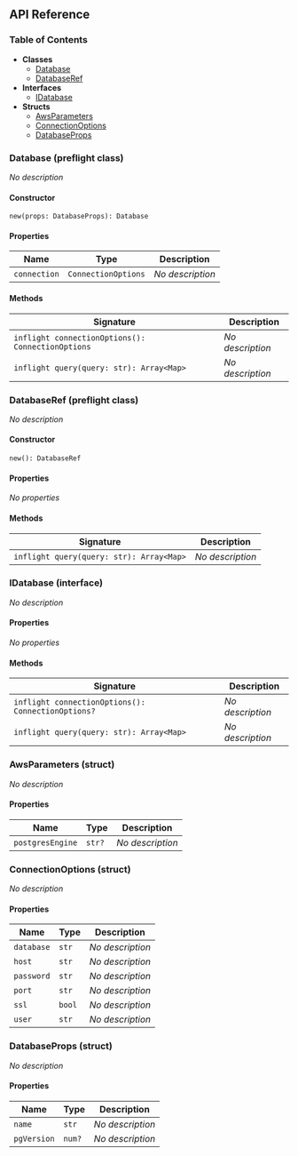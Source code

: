 ## API Reference

### Table of Contents

- **Classes**
  - <a href="#@winglibs/postgres.Database">Database</a>
  - <a href="#@winglibs/postgres.DatabaseRef">DatabaseRef</a>
- **Interfaces**
  - <a href="#@winglibs/postgres.IDatabase">IDatabase</a>
- **Structs**
  - <a href="#@winglibs/postgres.AwsParameters">AwsParameters</a>
  - <a href="#@winglibs/postgres.ConnectionOptions">ConnectionOptions</a>
  - <a href="#@winglibs/postgres.DatabaseProps">DatabaseProps</a>

### Database (preflight class) <a class="wing-docs-anchor" id="@winglibs/postgres.Database"></a>

*No description*

#### Constructor

```
new(props: DatabaseProps): Database
```

#### Properties

| **Name** | **Type** | **Description** |
| --- | --- | --- |
| <code>connection</code> | <code>ConnectionOptions</code> | *No description* |

#### Methods

| **Signature** | **Description** |
| --- | --- |
| <code>inflight connectionOptions(): ConnectionOptions</code> | *No description* |
| <code>inflight query(query: str): Array<Map<Json>></code> | *No description* |

### DatabaseRef (preflight class) <a class="wing-docs-anchor" id="@winglibs/postgres.DatabaseRef"></a>

*No description*

#### Constructor

```
new(): DatabaseRef
```

#### Properties

*No properties*

#### Methods

| **Signature** | **Description** |
| --- | --- |
| <code>inflight query(query: str): Array<Map<Json>></code> | *No description* |

### IDatabase (interface) <a class="wing-docs-anchor" id="@winglibs/postgres.IDatabase"></a>

*No description*

#### Properties

*No properties*

#### Methods

| **Signature** | **Description** |
| --- | --- |
| <code>inflight connectionOptions(): ConnectionOptions?</code> | *No description* |
| <code>inflight query(query: str): Array<Map<Json>></code> | *No description* |

### AwsParameters (struct) <a class="wing-docs-anchor" id="@winglibs/postgres.AwsParameters"></a>

*No description*

#### Properties

| **Name** | **Type** | **Description** |
| --- | --- | --- |
| <code>postgresEngine</code> | <code>str?</code> | *No description* |

### ConnectionOptions (struct) <a class="wing-docs-anchor" id="@winglibs/postgres.ConnectionOptions"></a>

*No description*

#### Properties

| **Name** | **Type** | **Description** |
| --- | --- | --- |
| <code>database</code> | <code>str</code> | *No description* |
| <code>host</code> | <code>str</code> | *No description* |
| <code>password</code> | <code>str</code> | *No description* |
| <code>port</code> | <code>str</code> | *No description* |
| <code>ssl</code> | <code>bool</code> | *No description* |
| <code>user</code> | <code>str</code> | *No description* |

### DatabaseProps (struct) <a class="wing-docs-anchor" id="@winglibs/postgres.DatabaseProps"></a>

*No description*

#### Properties

| **Name** | **Type** | **Description** |
| --- | --- | --- |
| <code>name</code> | <code>str</code> | *No description* |
| <code>pgVersion</code> | <code>num?</code> | *No description* |

